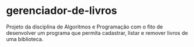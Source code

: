 # gerenciador-de-livros
Projeto da disciplina de Algoritmos e Programação com o fito de desenvolver um programa que permita cadastrar, listar e remover livros de uma biblioteca.

